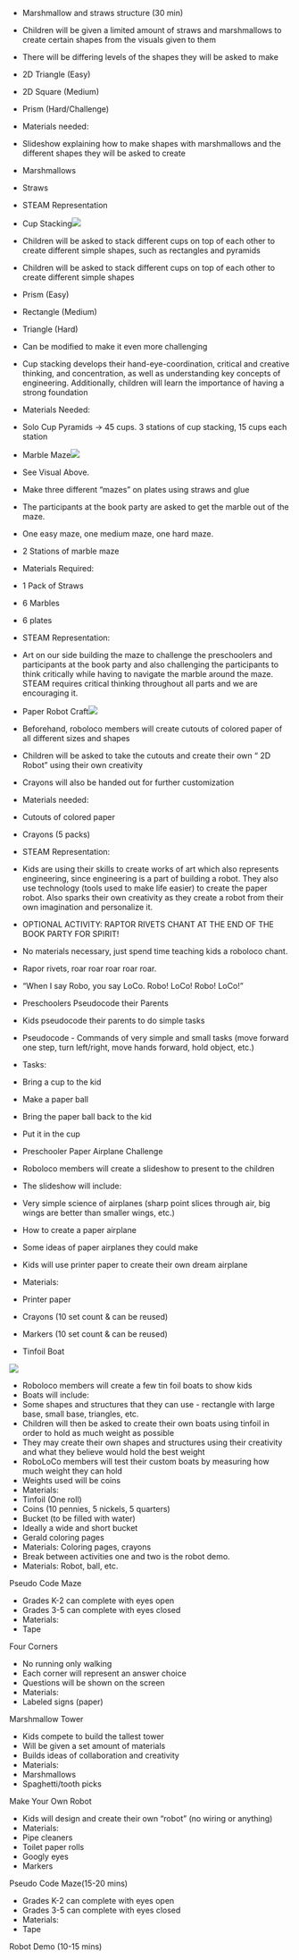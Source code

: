 * Marshmallow and straws structure (30 min)
* Children will be given a limited amount of straws and marshmallows to create certain shapes from the visuals given to them
* There will be differing levels of the shapes they will be asked to make
* 2D Triangle (Easy)
* 2D Square (Medium)
* Prism (Hard/Challenge)
* Materials needed:
* Slideshow explaining how to make shapes with marshmallows and the different shapes they will be asked to create
* Marshmallows
* Straws
* STEAM Representation
* Cup Stacking![](https://lh7-us.googleusercontent.com/wInLoqxfzCnbN3wndTMTv-vXoNFKpSYYWmV3imdXS7ew6Z3HVifSjW9HD4LHUduNMYAQvXoWmFvdv2_We-k_H-2Kd8MVIzp337tDv_KTmYKGthlquDh02c7TpniWV61s2k9kBbgDpodgxmwJX9ZOj8k)
* Children will be asked to stack different cups on top of each other to create different simple shapes, such as rectangles and pyramids
* Children will be asked to stack different cups on top of each other to create different simple shapes
* Prism (Easy)
* Rectangle (Medium)
* Triangle (Hard)
* Can be modified to make it even more challenging
* Cup stacking develops their hand-eye-coordination, critical and creative thinking, and concentration, as well as understanding key concepts of engineering. Additionally, children will learn the importance of having a strong foundation
* Materials Needed:
* Solo Cup Pyramids → 45 cups. 3 stations of cup stacking, 15 cups each station

* Marble Maze![](https://lh7-us.googleusercontent.com/n-EizZ0vJXw4d_5Ik7l3Jzi8a2yG83qQznAE2f7kDUiZjnPJSPPfx4WKqzPEkpO-kCDTskYPdjCCg-MGXmpK9jWTjagQOgi9KIvys35yjcGCzF0_PfGiQg8o3F-GsQfIVZGq5UOrylsnUC0iv6irJ0g)
* See Visual Above.
* Make three different “mazes” on plates using straws and glue
* The participants at the book party are asked to get the marble out of the maze.
* One easy maze, one medium maze, one hard maze.
* 2 Stations of marble maze
* Materials Required:
* 1 Pack of Straws
* 6 Marbles
* 6 plates
* STEAM Representation:
* Art on our side building the maze to challenge the preschoolers and participants at the book party and also challenging the participants to think critically while having to navigate the marble around the maze. STEAM requires critical thinking throughout all parts and we are encouraging it.

* Paper Robot Craft![](https://lh7-us.googleusercontent.com/dghpAKUS7Ig1cCAYZmPCqAVudMjtzSivegcsf_jFfK8QURtQ5_cWxmbGsd7phq-zOn-MC8ifS_yx3xcNzbU5E1EbCWrj84ihR-15IFhSm17bwb1-5_iADVpfG8s-6BMoJhSflZhpdujoS7k2nkMt0vU)

* Beforehand, roboloco members will create cutouts of colored paper of all different sizes and shapes
* Children will be asked to take the cutouts and create their own “ 2D Robot” using their own creativity
* Crayons will also be handed out for further customization
* Materials needed:
* Cutouts of colored paper
* Crayons (5 packs)
* STEAM Representation:
* Kids are using their skills to create works of art which also represents engineering, since engineering is a part of building a robot. They also use technology (tools used to make life easier) to create the paper robot. Also sparks their own creativity as they create a robot from their own imagination and personalize it.

* OPTIONAL ACTIVITY: RAPTOR RIVETS CHANT AT THE END OF THE BOOK PARTY FOR SPIRIT!
* No materials necessary, just spend time teaching kids a roboloco chant.
* Rapor rivets, roar roar roar roar roar.
* “When I say Robo, you say LoCo. Robo! LoCo! Robo! LoCo!”
* Preschoolers Pseudocode their Parents
* Kids pseudocode their parents to do simple tasks
* Pseudocode - Commands of very simple and small tasks (move forward one step, turn left/right, move hands forward, hold object, etc.)
* Tasks:
* Bring a cup to the kid
* Make a paper ball
* Bring the paper ball back to the kid
* Put it in the cup
* Preschooler Paper Airplane Challenge
* Roboloco members will create a slideshow to present to the children
* The slideshow will include:
* Very simple science of airplanes (sharp point slices through air, big wings are better than smaller wings, etc.)
* How to create a paper airplane
* Some ideas of paper airplanes they could make
* Kids will use printer paper to create their own dream airplane
* Materials:
* Printer paper
* Crayons (10 set count & can be reused)
* Markers (10 set count & can be reused)
* Tinfoil Boat

![](https://lh7-us.googleusercontent.com/_CsGl5a7RM0WysgQtCawD4GuN0MnzjqekkUZUOsnHAnAkS5z3U60VgAGo3g4ZOWf0PqV3uuPMnKZcwLYWRwAzYIIaagI7UeHUU5-LUH1W5VXggz8rmHvOXmihrSck-TD0Eekd589BKpEFuAUnNb4noA)

* Roboloco members will create a few tin foil boats to show kids
* Boats will include:
* Some shapes and structures that they can use - rectangle with large base, small base, triangles, etc.
* Children will then be asked to create their own boats using tinfoil in order to hold as much weight as possible
* They may create their own shapes and structures using their creativity and what they believe would hold the best weight
* RoboLoCo members will test their custom boats by measuring how much weight they can hold
* Weights used will be coins
* Materials:
* Tinfoil (One roll)
* Coins (10 pennies, 5 nickels, 5 quarters)
* Bucket (to be filled with water)
* Ideally a wide and short bucket
* Gerald coloring pages
* Materials: Coloring pages, crayons
* Break between activities one and two is the robot demo.
* Materials: Robot, ball, etc.

Pseudo Code Maze

* Grades K-2 can complete with eyes open
* Grades 3-5 can complete with eyes closed
* Materials:
* Tape

Four Corners

* No running only walking
* Each corner will represent an answer choice
* Questions will be shown on the screen
* Materials:
* Labeled signs (paper)

Marshmallow Tower

* Kids compete to build the tallest tower
* Will be given a set amount of materials
* Builds ideas of collaboration and creativity
* Materials:
* Marshmallows
* Spaghetti/tooth picks

  
Make Your Own Robot

* Kids will design and create their own “robot” (no wiring or anything)
* Materials:
* Pipe cleaners
* Toilet paper rolls
* Googly eyes
* Markers

Pseudo Code Maze(15-20 mins)

* Grades K-2 can complete with eyes open
* Grades 3-5 can complete with eyes closed
* Materials:
* Tape

Robot Demo (10-15 mins)

